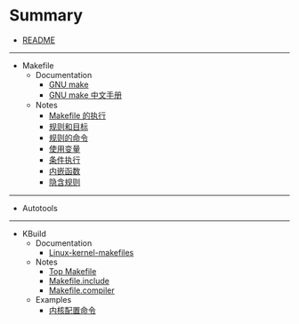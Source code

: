 # Summary

- [README](README.md)

---

- Makefile
    - Documentation
        - [GNU make](Makefile/Documentation/GNU_Make.pdf)
        - [GNU make 中文手册](Makefile/Documentation/GNU_Make_cn.pdf)
    - Notes
        - [Makefile 的执行](Makefile/Markdown/2022-03-27-Makefile-Run-make.md)
        - [规则和目标](Makefile/Markdown/2022-03-27-Makefile-Rule-and-target.md)
        - [规则的命令](Makefile/Markdown/2022-03-27-Makefile-Recipes-in-rules.md)
        - [使用变量](Makefile/Markdown/2022-03-27-Makefile-Use-variables.md)
        - [条件执行](Makefile/Markdown/2022-03-27-Makefile-Conditionals.md)
        - [内嵌函数](Makefile/Markdown/2022-03-27-Makefile-Functions.md)
        - [隐含规则](Makefile/Markdown/2022-03-27-Makefile-Implicit-rules.md)

---

- Autotools

---

- KBuild
    - Documentation
        - [Linux-kernel-makefiles](Kbuild/Markdown/2022-03-27-KBuild-Documentation-Linux-kernel-makefiles.md)
    - Notes
        - [Top Makefile](Kbuild/Markdown/2022-03-27-KBuild-Detailed-analysis-of-build-linux.md)
        - [Makefile.include](Kbuild/Markdown/2022-03-27-KBuild-Detailed-analysis-of-Kbuild.include.md)
        - [Makefile.compiler](Kbuild/Markdown/2022-03-27-KBuild-Detailed-analysis-of-Makefile.compiler.md)
    - Examples
        - [内核配置命令](Kbuild/Markdown/2022-03-27-KBuild-Example-of-the-configuration.md)
